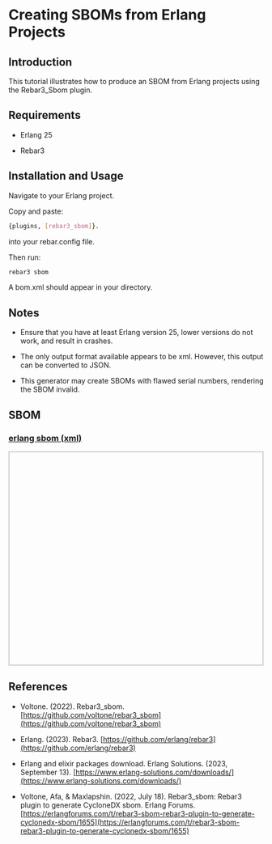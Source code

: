 # Creating SBOMs from Erlang Projects

## Introduction

This tutorial illustrates how to produce an SBOM from Erlang projects using the Rebar3_Sbom plugin.

## Requirements

* Erlang 25

* Rebar3

## Installation and Usage

Navigate to your Erlang project.

Copy and paste:

```bash
{plugins, [rebar3_sbom]}.
```
into your rebar.config file.

Then run:

```bash
rebar3 sbom
```

A bom.xml should appear in your directory.

## Notes

* Ensure that you have at least Erlang version 25, lower versions do not work, and result in crashes.

* The only output format available appears to be xml. However, this output can be converted to JSON.

* This generator may create SBOMs with flawed serial numbers, rendering the SBOM invalid.

## SBOM

<html lang="en">
<head>
    <meta charset="UTF-8">
    <meta name="viewport" content="width=device-width, initial-scale=1.0">
    <title>Pretty JSON Display</title>
    <style>
        #json-container {
            height: 400px; /* Set a fixed height */
            overflow-y: auto; /* Enable vertical scrolling */
            border: 2px solid #ccc; /* Optional: add a border for visibility */
            padding: 10px;
        }
        #xml-container {
            height: 400px; /* Set a fixed height */
            overflow-y: auto; /* Enable vertical scrolling */
            border: 2px solid #ccc; /* Optional: add a border for visibility */
            padding: 10px;
        }
        pre {
            margin: 0;
            white-space: pre-wrap;
            word-wrap: break-word;
        }
    </style>
</head>
<body>
    <h3>
        <a href="./bom.xml">erlang sbom (xml)</a>
    </h3>
    <div id="xml-container">
        <pre id="xml-display"></pre>
    </div>
    <script>
        function display_json(url, elementid){
        fetch(url)
            .then(response => response.json())
            .then(data => {
                document.getElementById(elementid).textContent = JSON.stringify(data, null, 2);
            })
            .catch(error => console.error('Error fetching JSON:', error));
        }
        function display_xml(url, elementid){
        fetch(url)
            .then(response => response.text())
            .then(data => {
                document.getElementById(elementid).textContent = data;
            })
            .catch(error => console.error('Error fetching XML:', error));
        }
    display_xml('./bom.xml', 'xml-display');
    </script>
</body>
</html>


## References

* Voltone. (2022). Rebar3_sbom. [https://github.com/voltone/rebar3_sbom](https://github.com/voltone/rebar3_sbom)

* Erlang. (2023). Rebar3. [https://github.com/erlang/rebar3](https://github.com/erlang/rebar3) 

* Erlang and elixir packages download. Erlang Solutions. (2023, September 13). [https://www.erlang-solutions.com/downloads/](https://www.erlang-solutions.com/downloads/) 

* Voltone, Afa, &amp; Maxlapshin. (2022, July 18). Rebar3_sbom: Rebar3 plugin to generate CycloneDX sbom. Erlang Forums. [https://erlangforums.com/t/rebar3-sbom-rebar3-plugin-to-generate-cyclonedx-sbom/1655](https://erlangforums.com/t/rebar3-sbom-rebar3-plugin-to-generate-cyclonedx-sbom/1655) 
